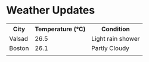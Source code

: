 # Weather Updates

<!-- WEATHER-UPDATE-START -->
<table><tr><th>City</th><th>Temperature (°C)</th><th>Condition</th></tr><tr><td>Valsad</td><td>26.5</td><td>Light rain shower</td></tr><tr><td>Boston</td><td>26.1</td><td>Partly Cloudy</td></tr><tr><td></td><td></td><td></td></tr></table>
<!-- WEATHER-UPDATE-END -->
